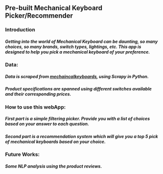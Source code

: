 ## Pre-built Mechanical Keyboard Picker/Recommender

### Introduction

##### Getting into the world of Mechanical Keyboard can be daunting, so many choices, so many brands, switch types, lightings, etc. This app is designed to help you pick a mechanical keyboard of your preference.

### Data:

##### Data is scraped from [mechaincalkeyboards](https://mechanicalkeyboards.com/shop/), using Scrapy in Python.

##### Product specifications are spanned using different switches available and their corresponding prices.

### How to use this webApp:

##### First part is a simple filtering picker. Provide you with a list of choices based on your answer to each question.

##### Second part is a recommendation system which will give you a top 5 pick of mechanical keyboards based on your choice.

### Future Works:

##### Some NLP analysis using the product reviews. 